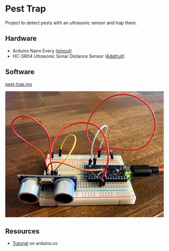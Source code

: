 # Pest Trap
Project to detect pests with an ultrasonic sensor and trap them.

## Hardware
- Arduino Nano Every ([pinout](./nano-every-pinout.png))
- HC-SR04 Ultrasonic Sonar Distance Sensor ([Adafruit](https://www.adafruit.com/product/3942))

## Software
[pest-trap.ino](./pest-trap.ino)

<img src="./front.jpg?raw=true" height="400" title="Distance Sensor" alt="Distance Sensor">

## Resources
- [Tutorial](https://create.arduino.cc/projecthub/abdularbi17/ultrasonic-sensor-hc-sr04-with-arduino-tutorial-327ff6) on arduino.cc